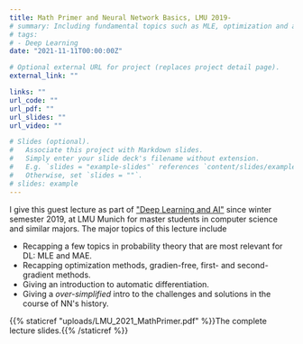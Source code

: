 ```yaml
---
title: Math Primer and Neural Network Basics, LMU 2019-
# summary: Including fundamental topics such as MLE, optimization and a brief history of NN. 
# tags:
# - Deep Learning
date: "2021-11-11T00:00:00Z"

# Optional external URL for project (replaces project detail page).
external_link: "" 

links: "" 
url_code: ""
url_pdf: ""
url_slides: ""
url_video: ""

# Slides (optional).
#   Associate this project with Markdown slides.
#   Simply enter your slide deck's filename without extension.
#   E.g. `slides = "example-slides"` references `content/slides/example-slides.md`.
#   Otherwise, set `slides = ""`.
# slides: example
---
```


I give this guest lecture as part of ["Deep Learning and AI"](https://www.dbs.ifi.lmu.de/cms/studium_lehre/lehre_master/deep1920/index.html) since winter semester 2019, at LMU Munich for master students in computer science and similar majors. 
The major topics of this lecture include
- Recapping a few topics in probability theory that are most relevant for DL: MLE and MAE. 
- Recapping optimization methods, gradien-free, first- and second-gradient methods. 
- Giving an introduction to automatic differentiation. 
- Giving a *over-simplified* intro to the challenges and solutions in the course of NN's history.

{{% staticref "uploads/LMU_2021_MathPrimer.pdf" %}}The complete lecture slides.{{% /staticref %}}